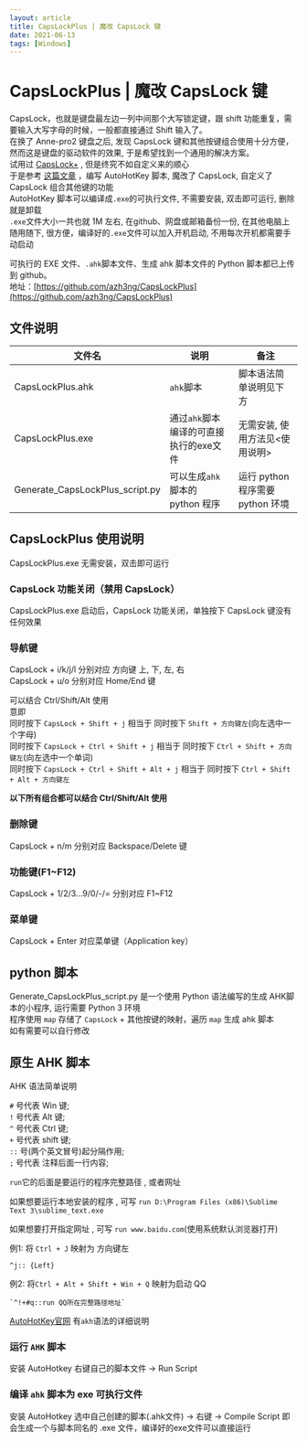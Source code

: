 ```yaml
---
layout: article  
title: CapsLockPlus | 魔改 CapsLock 键  
date: 2021-06-13  
tags: [Windows]  
---
```


# CapsLockPlus | 魔改 CapsLock 键

CapsLock，也就是键盘最左边一列中间那个大写锁定键，跟 shift 功能重复，需要输入大写字母的时候，一般都直接通过 Shift 输入了。  
在换了 Anne-pro2 键盘之后, 发现 CapsLock 键和其他按键组合使用十分方便， 然而这是键盘的驱动软件的效果, 于是希望找到一个通用的解决方案。    
试用过 [CapsLock+](https://cjkis.me/capslock+/) , 但是终究不如自定义来的顺心  
于是参考 [这篇文章](https://www.cnblogs.com/Vonng/p/4240219.html) ，编写 AutoHotKey 脚本, 魔改了 CapsLock, 自定义了 CapsLock 组合其他键的功能  
AutoHotKey 脚本可以编译成`.exe`的可执行文件, 不需要安装, 双击即可运行, 删除就是卸载   
`.exe`文件大小一共也就 1M 左右, 在github、网盘或邮箱备份一份, 在其他电脑上随用随下, 很方便，编译好的`.exe`文件可以加入开机启动, 不用每次开机都需要手动启动

可执行的 EXE 文件、`.ahk`脚本文件、生成 ahk 脚本文件的 Python 脚本都已上传到 github。  
地址：[https://github.com/azh3ng/CapsLockPlus](https://github.com/azh3ng/CapsLockPlus)

## 文件说明

| 文件名                         | 说明                                          | 备注                          |
| ------------------------------ | ------------------------------------------- | ---------------------------- |
| CapsLockPlus.ahk               | `ahk`脚本                                   | 脚本语法简单说明见下方             |
| CapsLockPlus.exe               | 通过`ahk`脚本编译的可直接执行的exe文件            | 无需安装, 使用方法见<使用说明>      | 
| Generate_CapsLockPlus_script.py  | 可以生成`ahk`脚本的 python 程序               | 运行 python 程序需要 python 环境  |

## CapsLockPlus 使用说明

CapsLockPlus.exe 无需安装，双击即可运行

### CapsLock 功能关闭（禁用 CapsLock）

CapsLockPlus.exe 启动后，CapsLock 功能关闭，单独按下 CapsLock 键没有任何效果

### 导航键

CapsLock + i/k/j/l 分别对应 方向键 上, 下, 左, 右  
CapsLock + u/o 分别对应 Home/End 键

可以结合 Ctrl/Shift/Alt 使用  
意即  
同时按下 `CapsLock + Shift + j` 相当于 同时按下 `Shift + 方向键左`(向左选中一个字母)  
同时按下 `CapsLock + Ctrl + Shift + j` 相当于 同时按下 `Ctrl + Shift + 方向键左`(向左选中一个单词)  
同时按下 `CapsLock + Ctrl + Shift + Alt + j` 相当于 同时按下 `Ctrl + Shift + Alt + 方向键左`

**以下所有组合都可以结合 Ctrl/Shift/Alt 使用**

### 删除键

CapsLock + n/m 分别对应 Backspace/Delete 键

### 功能键(F1~F12)

CapsLock + 1/2/3...9/0/-/= 分别对应 F1~F12

### 菜单键

CapsLock + Enter 对应菜单键（Application key）

## python 脚本

Generate_CapsLockPlus_script.py 是一个使用 Python 语法编写的生成 AHK脚本的小程序, 运行需要 Python 3 环境  
程序使用 `map` 存储了 `CapsLock` + 其他按键的映射，遍历 `map` 生成 ahk 脚本  
如有需要可以自行修改

## 原生 AHK 脚本

AHK 语法简单说明

`#` 号代表 Win 键;  
`!` 号代表 Alt 键;  
`^` 号代表 Ctrl 键;  
`+` 号代表 shift 键;  
`::` 号(两个英文冒号)起分隔作用;  
`;` 号代表 注释后面一行内容;

`run`它的后面是要运行的程序完整路径 , 或者网址

如果想要运行本地安装的程序 , 可写 `run D:\Program Files (x86)\Sublime Text 3\sublime_text.exe`

如果想要打开指定网址 , 可写 `run www.baidu.com`(使用系统默认浏览器打开)

例1: 将 `Ctrl + J` 映射为 方向键左

```ahk
^j:: {Left}
```

例2: 将`Ctrl + Alt + Shift + Win + Q` 映射为启动 QQ

```ahk
`^!+#q::run QQ所在完整路径地址`
```

[AutoHotKey官网](https://www.autohotkey.com/docs/AutoHotkey.htm) 有`akh`语法的详细说明

### 运行 `AHK` 脚本

安装 AutoHotkey 右键自己的脚本文件 -> Run Script

### 编译 `ahk` 脚本为 exe 可执行文件

安装 AutoHotkey 选中自己创建的脚本(.ahk文件) -> 右键 -> Compile Script 即会生成一个与脚本同名的 .exe 文件，编译好的exe文件可以直接运行

